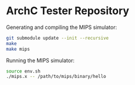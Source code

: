 ArchC Tester Repository
==========================

Generating and compiling the MIPS simulator:

```bash
git submodule update --init --recursive
make
make mips
```

Running the MIPS simulator:

```bash
source env.sh
./mips.x -- /path/to/mips/binary/hello
```


